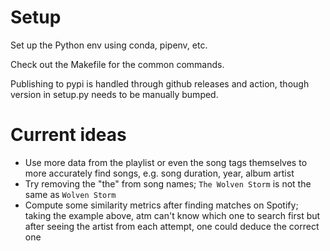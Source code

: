 # Setup

Set up the Python env using conda, pipenv, etc.

Check out the Makefile for the common commands.
    
Publishing to pypi is handled through github releases and action, 
though version in setup.py needs to be manually bumped.

# Current ideas

- Use more data from the playlist or even the song tags themselves to more accurately find songs, e.g. song duration,
year, album artist
- Try removing the "the" from song names; `The Wolven Storm` is not the same as `Wolven Storm`
- Compute some similarity metrics after finding matches on Spotify; taking the example above, atm can't know which 
one to search first but after seeing the artist from each attempt, one could deduce the correct one
    